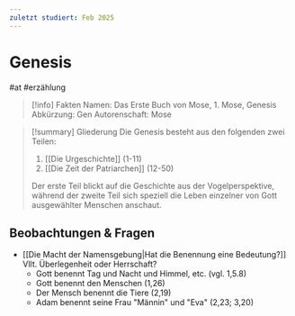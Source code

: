 ```yaml
---
zuletzt studiert: Feb 2025
---
```

# Genesis

#at #erzählung 

> [!info] Fakten
> Namen: Das Erste Buch von Mose, 1. Mose, Genesis
> Abkürzung: Gen
> Autorenschaft: Mose

> [!summary] Gliederung
> Die Genesis besteht aus den folgenden zwei Teilen:
> 1. [[Die Urgeschichte]] (1-11)
> 2. [[Die Zeit der Patriarchen]] (12-50)
> 
> Der erste Teil blickt auf die Geschichte aus der Vogelperspektive, während der zweite Teil sich speziell die Leben einzelner von Gott ausgewählter Menschen anschaut.

## Beobachtungen & Fragen

- [[Die Macht der Namensgebung|Hat die Benennung eine Bedeutung?]] Vllt. Überlegenheit oder Herrschaft?
	- Gott benennt Tag und Nacht und Himmel, etc. (vgl. 1,5.8)
	- Gott benennt den Menschen (1,26)
	- Der Mensch benennt die Tiere (2,19)
	- Adam benennt seine Frau "Männin" und "Eva" (2,23; 3,20)